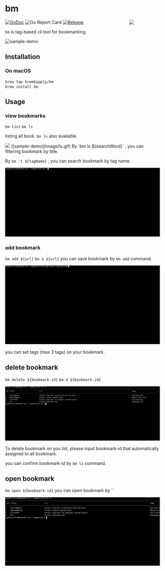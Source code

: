 # bm
<img  align="right" src="image/imemo.png" width="100px">

[![GoDoc](https://godoc.org/github.com/kcwebapply/imemo?status.svg)](https://godoc.org/github.com/kcwebapply/imemo)
![Go Report Card](https://goreportcard.com/badge/github.com/kcwebapply/imemo)
[](https://github.com/gin-gonic/gin/releases)
[![Release](https://img.shields.io/github/release/kcwebapply/imemo.svg?style=flat-square)](https://github.com/kcwebapply/iemo/release)

`bm` is tag-based cli tool for bookmarking.

![sample-demo](bm/bm.gif)

## Installation

### On macOS

```
brew tap kcwebapply/bm
brew install bm
```

## Usage

### view bookmarks
`bm list` `bm ls`

listing all book. `bm ls` also available.

<img src="image/bm-ls.mov">
![sample-demo](image/ls.gif)
By `bm ls ${searchWord}` , you can filtering bookmark by title.


By `bm -t ${tagName}` , you can search bookmark by tag name.

![sample-demo](image/tag.gif)



### add bookmark
`bm add ${url}`  `bm a ${url}`
you can save bookmark by `bm add` command.

![sample-demo](image/add.gif)

you can set tags (max 3 tags) on your bookmark.


## delete bookmark
`bm delete ${bookmark-id}` `bm d ${bookmark-id}`

![sample-demo](image/del.gif)


To delete bookmark on you list, please input bookmark-id that automatically assigned to all bookmark.

you can confirm bookmark-id by `bm ls` command.

## open bookmark
`bm open ${bookmark-id}`
you can open bookmark by ``

![sample-demo](image/open.gif)
